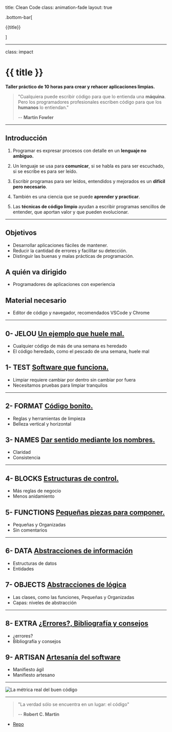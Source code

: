 title: Clean Code
class: animation-fade
layout: true

.bottom-bar[

{{title}}

]

---

class: impact

# {{ title }}

**Taller práctico de 10 horas para crear y rehacer aplicaciones limpias.**

> "Cualquiera puede escribir código para que lo entienda una **máquina**. Pero los programadores profesionales escriben código para que los **humanos** lo entiendan."
>
> -- **Martin Fowler**

---

## Introducción

1. Programar es expresar procesos con detalle en un **lenguaje no ambiguo.**

2. Un lenguaje se usa para **comunicar**, si se habla es para ser escuchado, si se escribe es para ser leído.

3. Escribir programas para ser leídos, entendidos y mejorados es un **difícil pero necesario**.

4. También es una ciencia que se puede **aprender y practicar**.

5. Las **técnicas de código limpio** ayudan a escribir programas sencillos de entender, que aportan valor y que pueden evolucionar.

---

## Objetivos

- Desarrollar aplicaciones fáciles de mantener.
- Reducir la cantidad de errores y facilitar su detección.
- Distinguir las buenas y malas prácticas de programación.

## A quién va dirigido

- Programadores de aplicaciones con experiencia

## Material necesario

- Editor de código y navegador, recomendados VSCode y Chrome

---

## 0- JELOU [Un ejemplo que huele mal.](./0-jelou.html)

- Cualquier código de más de una semana es heredado
- El código heredado, como el pescado de una semana, huele mal

## 1- TEST [Software que funciona.](./1-test.html)

- Limpiar requiere cambiar por dentro sin cambiar por fuera
- Necesitamos pruebas para limpiar tranquilos

---

## 2- FORMAT [Código bonito.](./2-format.html)

- Reglas y herramientas de limpieza
- Belleza vertical y horizontal

## 3- NAMES [Dar sentido mediante los nombres.](./3-names.html)

- Claridad
- Consistencia

---

## 4- BLOCKS [Estructuras de control.](./4-blocks.html)

- Más reglas de negocio
- Menos anidamiento

## 5- FUNCTIONS [Pequeñas piezas para componer.](./5-functions.html)

- Pequeñas y Organizadas
- Sin comentarios

---

## 6- DATA [Abstracciones de información](./6-data.html)

- Estructuras de datos
- Entidades

## 7- OBJECTS [Abstracciones de lógica](./7-objects.html)

- Las clases, como las funciones, Pequeñas y Organizadas
- Capas: niveles de abstracción

---

## 8- EXTRA [¿Errores?, Bibliografía y consejos](./8-extra.html)

- ¿errores?
- Bibliografía y consejos

## 9- ARTISAN [Artesanía del software](./9-artisan.html)

- Manifiesto ágil
- Manifiesto artesano

---

![La métrica real del buen código](./assets/clean-code_wtf.jpg)

---

> "La verdad sólo se encuentra en un lugar: el código"
>
> -- **Robert C. Martin**

- [Repo](https://github.com/AcademiaBinaria/CleanCode)
